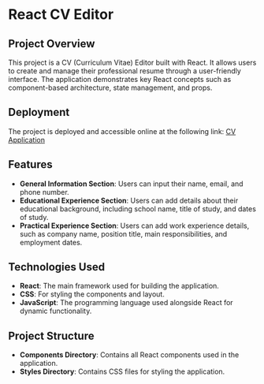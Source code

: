 # React CV Editor

## Project Overview
This project is a CV (Curriculum Vitae) Editor built with React. It allows users to create and manage their professional resume through a user-friendly interface. The application demonstrates key React concepts such as component-based architecture, state management, and props.

## Deployment
The project is deployed and accessible online at the following link: [CV Application](https://cv-app-cyan-tau.vercel.app/)

## Features
- **General Information Section**: Users can input their name, email, and phone number.
- **Educational Experience Section**: Users can add details about their educational background, including school name, title of study, and dates of study.
- **Practical Experience Section**: Users can add work experience details, such as company name, position title, main responsibilities, and employment dates.

## Technologies Used
- **React**: The main framework used for building the application.
- **CSS**: For styling the components and layout.
- **JavaScript**: The programming language used alongside React for dynamic functionality.

## Project Structure
- **Components Directory**: Contains all React components used in the application.
- **Styles Directory**: Contains CSS files for styling the application.
